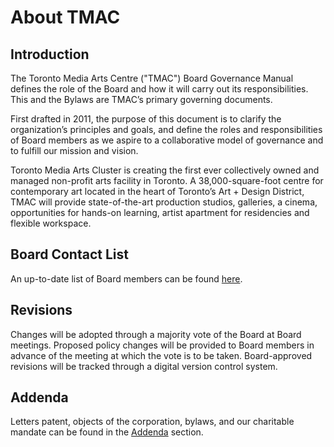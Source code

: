 # About TMAC

## Introduction

The Toronto Media Arts Centre ("TMAC") Board Governance Manual defines the role of the Board and how it will carry out its responsibilities. This and the Bylaws are TMAC’s primary governing documents.

First drafted in 2011, the purpose of this document is to clarify the organization’s principles and goals, and define the roles and responsibilities of Board members as we aspire to a collaborative model of governance and to fulfill our mission and vision.

Toronto Media Arts Cluster is creating the first ever collectively owned and managed non-profit arts facility in Toronto. A 38,000-square-foot centre for contemporary art located in the heart of Toronto’s Art + Design District, TMAC will provide state-of-the-art production studios, galleries, a cinema, opportunities for hands-on learning, artist apartment for residencies and flexible workspace.

## Board Contact List

An up-to-date list of Board members can be found [here](/director-register.md).

## Revisions

Changes will be adopted through a majority vote of the Board at Board meetings. Proposed policy changes will be provided to Board members in advance of the meeting at which the vote is to be taken. Board-approved revisions will be tracked through a digital version control system.

## Addenda

Letters patent, objects of the corporation, bylaws, and our charitable mandate can be found in the [Addenda](/addenda.md) section.